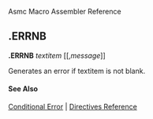 Asmc Macro Assembler Reference

## .ERRNB

**.ERRNB** _textitem_ [[,_message_]]

Generates an error if textitem is not blank.

#### See Also

[Conditional Error](conditional-error.md) | [Directives Reference](readme.md)
